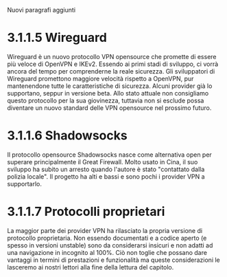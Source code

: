 Nuovi paragrafi aggiunti

# 3.1.1.5 Wireguard
Wireguard è un nuovo protocollo VPN opensource che promette di essere più veloce di OpenVPN e IKEv2. Essendo ai primi stadi di sviluppo, ci vorrà ancora del tempo per comprenderne la reale sicurezza. Gli sviluppatori di Wireguard promettono maggiore velocità rispetto a OpenVPN, pur mantenendone tutte le caratteristiche di sicurezza. Alcuni provider già lo supportano, seppur in versione beta. Allo stato attuale non consigliamo questo protocollo per la sua giovinezza, tuttavia non si esclude possa diventare un nuovo standard delle VPN opensource nel prossimo futuro.  

# 3.1.1.6 Shadowsocks
Il protocollo opensource Shadowsocks nasce come alternativa open per superare principalmente il Great Firewall. Molto usato in Cina, il suo sviluppo ha subito un arresto quando l'autore è stato "contattato dalla polizia locale". Il progetto ha alti e bassi e sono pochi i provider VPN a supportarlo.
# 3.1.1.7 Protocolli proprietari
La maggior parte dei provider VPN ha rilasciato la propria versione di protocollo proprietaria. Non essendo documentati e a codice aperto (e spesso in versioni unstable) sono da considerarsi insicuri e non adatti ad una navigazione in incognito al 100%.
Ciò non toglie che possano dare vantaggi in termini di prestazioni e funzionalità ma queste considerazioni le lasceremo ai nostri lettori alla fine della lettura del capitolo. 
